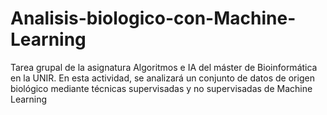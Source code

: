 # Analisis-biologico-con-Machine-Learning
Tarea grupal de la asignatura Algoritmos e IA del máster de Bioinformática en la UNIR. En esta actividad, se analizará un conjunto de datos de origen biológico mediante técnicas supervisadas y no supervisadas de Machine Learning
